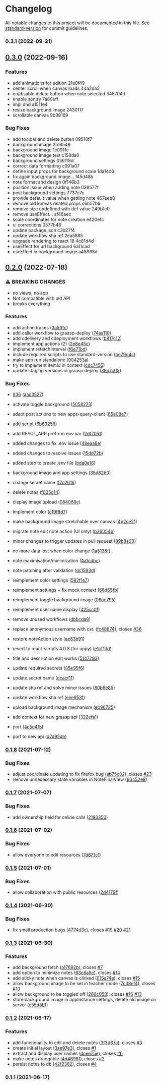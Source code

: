 # Changelog

All notable changes to this project will be documented in this file. See [standard-version](https://github.com/conventional-changelog/standard-version) for commit guidelines.

### 0.3.1 (2022-09-21)

## [0.3.0](///compare/v0.2.0...v0.3.0) (2022-09-16)


### Features

* add animations for edition 21e0f49
* center scroll when canvas loads 44a2da5
* en/disable delete button when note selected 345704d
* enable sentry 7a80eff
* impl dnd a1511e4
* resize background image 2430117
* scrollable canvas 9b38169


### Bug Fixes

* add toolbar and delete butten 09518f7
* background image 2a18549
* background image 1c0911e
* background image test c158da0
* background settings 0561f8d
* correct data formatting c091a07
* define input props for background scale 1da14d6
* fix again background image... f45d48b
* note format and design 0f146b3
* position issue when adding note 038577f
* post background settings 7737c7c
* provide default value when getting note 467eeb8
* remove old konvas related props c6b57b9
* remove size undefined with def value 249b1c0
* remove useEffect... af46aec
* scale coordinates for note creation e420efc
* ui corrections 0577b46
* update package.json c3b27f4
* update workflow sha ref 2ea5885
* upgrade rendering to react 18 4c81d4d
* useEffect for url background 6a11cad
* useEffect in background image a48988d

## [0.2.0](https://github.com/graasp/graasp-app-sticky-notes/compare/v0.1.8...v0.2.0) (2022-07-18)


### ⚠ BREAKING CHANGES

* no views, no app
* Not compatible with old API
* breaks everything

### Features

* add action traces ([3a5fffc](https://github.com/graasp/graasp-app-sticky-notes/commit/3a5fffc4e27312daa932ab6398738eb98daea3b0))
* add caller workflow to graasp-deploy ([74aa110](https://github.com/graasp/graasp-app-sticky-notes/commit/74aa110ad619204b863599db2136dca6734ede0c))
* add cdelivery and cdeployment workflows ([b817c12](https://github.com/graasp/graasp-app-sticky-notes/commit/b817c12e17a43789c57195c72c612766f14ee35e))
* implement app actions (2) ([2e8e45c](https://github.com/graasp/graasp-app-sticky-notes/commit/2e8e45c252acd7ba3f6465e2eea5e6fc13bed931))
* implement refetchInterval ([f6e71bd](https://github.com/graasp/graasp-app-sticky-notes/commit/f6e71bddd8c3e472e51e91fa898f89deeeebb413))
* include required scripts to use standard-version ([be79d4c](https://github.com/graasp/graasp-app-sticky-notes/commit/be79d4ce21bc19e2bf4929cfd9b89e48cc8809b3))
* make app run standalone ([004253a](https://github.com/graasp/graasp-app-sticky-notes/commit/004253a0f2aa11d6b3915d7722388b5170a209d9))
* try to implement itemId in context ([cdc7455](https://github.com/graasp/graasp-app-sticky-notes/commit/cdc74550e768d25f3fd87ba7e9f294e5bed56396))
* update staging versions in graasp deploy ([39d7c05](https://github.com/graasp/graasp-app-sticky-notes/commit/39d7c05a920f40d8631d2408f00fb61d20262e18))


### Bug Fixes

* [#36](https://github.com/graasp/graasp-app-sticky-notes/issues/36) ([aac3527](https://github.com/graasp/graasp-app-sticky-notes/commit/aac3527f1b0a0a27afbecdc270b0a5dac6f54db3))
* activate toggle background ([5058273](https://github.com/graasp/graasp-app-sticky-notes/commit/5058273d8aef0bf12fc4ae83d004b8ce37968c2d))
* adapt post actions to new apps-query-client ([65e08e7](https://github.com/graasp/graasp-app-sticky-notes/commit/65e08e78365454d6ab4360f39ed2ed14d101ee5c))
* add  script ([6b63258](https://github.com/graasp/graasp-app-sticky-notes/commit/6b6325860b526549e7bd4cd832d7f24c809ef916))
* add REACT_APP prefix in env var ([2df7051](https://github.com/graasp/graasp-app-sticky-notes/commit/2df70515d3d7985fdd7baea7a59f208f7897ae82))
* added changes to fix .env issue ([48eaa8e](https://github.com/graasp/graasp-app-sticky-notes/commit/48eaa8ee76c792f868a231c3ab4f83975fbe543d))
* added changes to resolve issues ([15dd72b](https://github.com/graasp/graasp-app-sticky-notes/commit/15dd72b99efd95461de46c0028cbe77f789283af))
* added step to create .env file ([bda0e16](https://github.com/graasp/graasp-app-sticky-notes/commit/bda0e16cc8dcc4d53fbd9728a99ded7711c42e1e))
* background image and app settings ([35d82b0](https://github.com/graasp/graasp-app-sticky-notes/commit/35d82b06e7b69b36abc2ac821cbd2e39981a1235))
* change secret name ([f7c2616](https://github.com/graasp/graasp-app-sticky-notes/commit/f7c2616fcef1d4188fb82c7c1006d4ab4394e6cc))
* delete notes ([f025d14](https://github.com/graasp/graasp-app-sticky-notes/commit/f025d14c0bbc381d124f619bca7567ac76dcf517))
* display image upload ([084068e](https://github.com/graasp/graasp-app-sticky-notes/commit/084068eb9227d8d18e8012303528fa7ba2fe4bf5))
* Implement color ([c19f8d7](https://github.com/graasp/graasp-app-sticky-notes/commit/c19f8d78666e0fc87d4a9ca32229ab5a891c442b))
* make background image stretchable over canvas ([4b2ce21](https://github.com/graasp/graasp-app-sticky-notes/commit/4b2ce213dbe5da5cf288ba00c37439711868d66a))
* migrate note edit note action (UI only) ([b36054b](https://github.com/graasp/graasp-app-sticky-notes/commit/b36054bbe679683ad1ea47dc31ef7d3f5ffb4a8b))
* minor changes to trigger updates in pull request ([89b8e90](https://github.com/graasp/graasp-app-sticky-notes/commit/89b8e9080e1e391f1f24159b691a817c2b205e60))
* no more data lost when color change ([1a8138f](https://github.com/graasp/graasp-app-sticky-notes/commit/1a8138fb0af890314b5ade3c014c82c21b30d95c))
* note maximisation/minimization ([4a1cdbc](https://github.com/graasp/graasp-app-sticky-notes/commit/4a1cdbcec83fe4b5886f1be987c70dc168f939f2))
* note patching after validation ([dc1593d](https://github.com/graasp/graasp-app-sticky-notes/commit/dc1593d163706415e6a6c22d13d282a2c284101d))
* reimplement color settings ([582f1e7](https://github.com/graasp/graasp-app-sticky-notes/commit/582f1e78ad11084e9c86b31584fb99f45b818011))
* reimplement settings + fix mock context ([66d65fb](https://github.com/graasp/graasp-app-sticky-notes/commit/66d65fb97d6eaace310d531c6f79a2e712cc6238))
* reimplement toggle background image ([06ac795](https://github.com/graasp/graasp-app-sticky-notes/commit/06ac795e068c17be96a6a4da1966ba5d23190b6c))
* reimplement user name display ([425cc0f](https://github.com/graasp/graasp-app-sticky-notes/commit/425cc0fdacba923ea78f078cdd9b22ecac32a1ad))
* remove unused workflows ([dbbcda8](https://github.com/graasp/graasp-app-sticky-notes/commit/dbbcda827b8c3186a3831d5609835319804f0151))
* replace anonymous username with cst. ([fc48874](https://github.com/graasp/graasp-app-sticky-notes/commit/fc48874975e6607526b0761126ce0f3d0ecca6d2)), closes [#36](https://github.com/graasp/graasp-app-sticky-notes/issues/36)
* restore noteAction style ([ae63b91](https://github.com/graasp/graasp-app-sticky-notes/commit/ae63b911f35610ae3f61a86fbd1688f6d874dd09))
* revert to react-scripts 4.0.3 (for uppy) ([e1cf13d](https://github.com/graasp/graasp-app-sticky-notes/commit/e1cf13d4102450b30e97831db1a750d8268c42ae))
* title and description edit works ([5147293](https://github.com/graasp/graasp-app-sticky-notes/commit/51472932db2f814a4fdaa8126d6b9a9e65f3bc31))
* update required secrets ([85e95f6](https://github.com/graasp/graasp-app-sticky-notes/commit/85e95f60f6004968b253b9031da007db8fd876bc))
* update secret name ([dcacf11](https://github.com/graasp/graasp-app-sticky-notes/commit/dcacf110bc92d976b2057695a046cff953a5722d))
* update sha ref and solve minor issues ([80b6e85](https://github.com/graasp/graasp-app-sticky-notes/commit/80b6e85f0fc33fd6ded78d6aed85e0b8d44e1d20))
* update workflow sha ref ([eee953f](https://github.com/graasp/graasp-app-sticky-notes/commit/eee953ff3b09b153ca43f0b3a5f56627a7e951a7))
* upload background image mechanism ([eb96725](https://github.com/graasp/graasp-app-sticky-notes/commit/eb9672540eecb122ee3572b2c9e60b91e6c709bb))


* add context for new graasp api ([322efa1](https://github.com/graasp/graasp-app-sticky-notes/commit/322efa15244ff9c8fd6cf6affa9ab20cceede888))
* port ([4c5e4f5](https://github.com/graasp/graasp-app-sticky-notes/commit/4c5e4f5ac8cbbecc22e1de55a12058c5bfd822a3))
* port to new api ([d7d95db](https://github.com/graasp/graasp-app-sticky-notes/commit/d7d95dbdec05063034728581b4e9686737d5f629))

### [0.1.8](https://github.com/graasp/graasp-app-post-it-notes/compare/v0.1.7...v0.1.8) (2021-07-12)


### Bug Fixes

* adjust coordinate updating to fix firefox bug ([ab75c02](https://github.com/graasp/graasp-app-post-it-notes/commit/ab75c02f9452f5dd041de8bf60ff91de94b48ac4)), closes [#23](https://github.com/graasp/graasp-app-post-it-notes/issues/23)
* remove unnecessary state variables in NoteFinalView ([66452e8](https://github.com/graasp/graasp-app-post-it-notes/commit/66452e8360878924479c18de1da4adc42755366c))

### [0.1.7](https://github.com/graasp/graasp-app-sticky-notes/compare/v0.1.6...v0.1.7) (2021-07-07)


### Bug Fixes

* add ownership field for online calls ([2193350](https://github.com/graasp/graasp-app-sticky-notes/commit/21933503460fa79f27b4db4c05e4b9a6a66c8299))

### [0.1.6](https://github.com/graasp/graasp-app-sticky-notes/compare/v0.1.5...v0.1.6) (2021-07-02)


### Bug Fixes

* allow everyone to edit resources ([7d671c1](https://github.com/graasp/graasp-app-sticky-notes/commit/7d671c1add161fa30964dddb9703e8692eebbf8f))

### [0.1.5](https://github.com/graasp/graasp-app-sticky-notes/compare/v0.1.4...v0.1.5) (2021-07-01)


### Bug Fixes

* allow collaboration with public resources ([2d4179f](https://github.com/graasp/graasp-app-sticky-notes/commit/2d4179f18037b0a1ee728e61567e75959fc19c36))

### [0.1.4](https://github.com/graasp/graasp-app-post-it-notes/compare/v0.1.3...v0.1.4) (2021-06-30)


### Bug Fixes

* fix small production bugs ([4774d3c](https://github.com/graasp/graasp-app-post-it-notes/commit/4774d3c2c7f62c9e1a1b5d23bb4a9e8450d8d639)), closes [#19](https://github.com/graasp/graasp-app-post-it-notes/issues/19) [#20](https://github.com/graasp/graasp-app-post-it-notes/issues/20) [#21](https://github.com/graasp/graasp-app-post-it-notes/issues/21)

### [0.1.3](https://github.com/graasp/graasp-app-post-it-notes/compare/v0.1.2...v0.1.3) (2021-06-30)


### Features

* add background fetch ([a17692b](https://github.com/graasp/graasp-app-post-it-notes/commit/a17692b268da1ea2aa40efbd472fff6738a80545)), closes [#7](https://github.com/graasp/graasp-app-post-it-notes/issues/7)
* add option to minimize notes ([63c6a9c](https://github.com/graasp/graasp-app-post-it-notes/commit/63c6a9cd5fd555b27772171690e8679214ce4af2)), closes [#14](https://github.com/graasp/graasp-app-post-it-notes/issues/14)
* add sticky note when canvas is clicked ([015a74e](https://github.com/graasp/graasp-app-post-it-notes/commit/015a74e2d7bdb17446c86ce89aa91df165327fe7)), closes [#15](https://github.com/graasp/graasp-app-post-it-notes/issues/15)
* allow background image to be set in teacher mode ([7c08ef4](https://github.com/graasp/graasp-app-post-it-notes/commit/7c08ef496e4df8fb9449053be27b18597f622049)), closes [#10](https://github.com/graasp/graasp-app-post-it-notes/issues/10)
* allow background to be toggled off ([266c058](https://github.com/graasp/graasp-app-post-it-notes/commit/266c05844ebc38b5838286d3d3b0d377050ec75f)), closes [#16](https://github.com/graasp/graasp-app-post-it-notes/issues/16) [#13](https://github.com/graasp/graasp-app-post-it-notes/issues/13)
* store background image in appInstance settings, delete old image on server ([c55d8b1](https://github.com/graasp/graasp-app-post-it-notes/commit/c55d8b1ea289105c85b41a391c884c3b9c26fca2))

### [0.1.2](https://github.com/graasp/graasp-app-sticky-notes/compare/v0.1.1...v0.1.2) (2021-06-17)

### Features

- add functionality to edit and delete notes ([3f3d67a](https://github.com/graasp/graasp-app-sticky-notes/commit/3f3d67a0c51217484dd664d29738ab608553184d)), closes [#3](https://github.com/graasp/graasp-app-sticky-notes/issues/3)
- create initial layout ([3ae97e3](https://github.com/graasp/graasp-app-sticky-notes/commit/3ae97e30cd350b0e49a42056351a2b8748ab80e3)), closes [#1](https://github.com/graasp/graasp-app-sticky-notes/issues/1)
- extract and display user names ([dcee75e](https://github.com/graasp/graasp-app-sticky-notes/commit/dcee75e836497c3daba47c82d9742ce709a8e5f3)), closes [#6](https://github.com/graasp/graasp-app-sticky-notes/issues/6)
- make notes draggable ([4d46981](https://github.com/graasp/graasp-app-sticky-notes/commit/4d46981884833742969cdd04b9d6639ada493cc5)), closes [#2](https://github.com/graasp/graasp-app-sticky-notes/issues/2)
- persist notes to db ([42f2382](https://github.com/graasp/graasp-app-sticky-notes/commit/42f2382e8b1b8ba690e0f704966d59c8a3bb1d9e)), closes [#4](https://github.com/graasp/graasp-app-sticky-notes/issues/4)

### 0.1.1 (2021-06-17)
